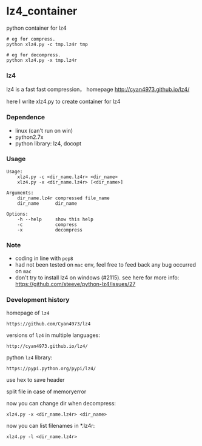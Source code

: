 # lz4_container

python container for lz4

	# eg for compress. 
	python xlz4.py -c tmp.lz4r tmp

	# eg for decompress.
	python xlz4.py -x tmp.lz4r


### lz4

lz4 is a fast fast compression， homepage http://cyan4973.github.io/lz4/

here I write xlz4.py to create container for lz4

### Dependence

- linux (can't run on win)
- python2.7x
- python library: lz4, docopt

### Usage
	
	Usage:
	    xlz4.py -c <dir_name.lz4r> <dir_name>
	    xlz4.py -x <dir_name.lz4r> [<dir_name>]
	
	Arguments:
	    dir_name.lz4r compressed file_name
	    dir_name      dir_name
	
	Options:
	    -h --help     show this help
	    -c            compress
	    -x            decompress



### Note

- coding in line with `pep8`
- had not been tested on `mac` env, feel free to feed back any bug occurred on `mac`
- don't try to install lz4 on windows (#2115).
see here for more info: https://github.com/steeve/python-lz4/issues/27


### Development history

homepage of `lz4`

	https://github.com/Cyan4973/lz4

versions of `lz4` in multiple languages:

	http://cyan4973.github.io/lz4/

python `lz4` library:

	https://pypi.python.org/pypi/lz4/

use hex to save header

split file in case of memoryerror

now you can change dir when decompress:

	xlz4.py -x <dir_name.lz4r> <dir_name>

now you can list filenames in *.lz4r:

	xlz4.py -l <dir_name.lz4r>
